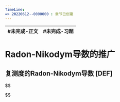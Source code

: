 ```yaml
---
TimeLine: 
=> 20220612--0000000 : 章节已创建
---
```

| #未完成-正文 | #未完成-习题 |
| ------------ | ------------ |

# Radon-Nikodym导数的推广

## 复测度的Radon-Nikodym导数 [DEF]

$$

$$

